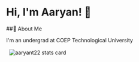 # Hi, I'm Aaryan! 👋
##🧩 About Me

I'm an undergrad at COEP Technological University
<p>&nbsp;
<img align="center" src="https://github-readme-stats.vercel.app/api?username=aaryant22&show_icons=true&theme=github_dark&title_color=ffffff&text_color=ffffff&bg_color=000000&hide_border=true" alt="aaryant22 stats card" /></p>

<!---
aaryant22/aaryant22 is a ✨ special ✨ repository because its `README.md` (this file) appears on your GitHub profile.
You can click the Preview link to take a look at your changes.
--->
